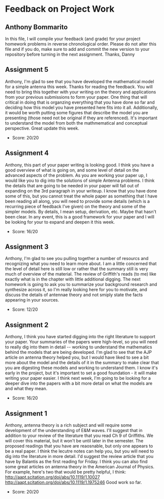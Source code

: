 # Feedback on Project Work
## Anthony Bommarito

In this file, I will compile your feedback (and grade) for your project homework problems in reverse chronological order. Please do not alter this file and if you do, make sure to add and commit the new version to your repository before turning in the next assignment. Thanks, Danny

## Assignment 5

Anthony, I'm glad to see that you have developed the mathematical model for a simple antenna this week. Thanks for reading the feedback. You will need to bring this together with your writing on the theory and applications from your previous submissions to form your paper. One thing that will critical in doing that is organzing everything that you have done so far and deciding how this model you have presented here fits into it all. Additionally, it would be worth putting some figures that describe the model you are presenting (those need not be original if they are referenced). It's important to understand the model from both the mathmematical and conceptual perspective. Great update this week.

* Score: 20/20

## Assignment 4

Anthony, this part of your paper writing is looking good. I think you have a good overview of what is going on, and some level of detail on the advanced aspects of the problem. As you are working your paper up, I would like you to dig into the solutions of simple Antenna problems. I think the details that are going to be needed in your paper will fall out of expanding on the 3rd paragraph in your writeup. I know that you have done some of this, but you cannot treat the whole paper as something that I have been reading all along, you will need to provide some details (which is a recurring piece of feedback I've given) on the theory and some of the simpler models. By details, I mean setup, derivation, etc. Maybe that hasn't been clear. In any event, this is a good framework for your paper and I will be looking for your to expand and deepen it this week.

* Score: 16/20

## Assignment 3

Anthony, I'm glad to see you pulling together a number of resourcs and recognizing what you need to learn more about. I am a little concerned that the level of detail here is still low or rather that the summary still is very much of overview of the material. The review of Griffith's reads (to me) like exactly what is in the chapter with little additional digging. The next homework is going to ask you to summarize your background research and synthesize across it, so I'm really looking here for you to motivate, and discuss the details of antennae theory and not smiply state the facts appearing in your sources.

* Score: 12/20

## Assignment 2

Anthony, I think you have started digging into the right literature to support your paper. Your summaries of the papers were high-level, so you will need to really dig into them in detail -- working to understand the mathematics behind the models that are being developed. I'm glad to see that the AJP article on antenna theory helped you, but I would have liked to see a bit more about the model and the details of it in the summary to make clear that you are digesting these models and working to understand them. I know it's early in the project, but it's important to set a good foundation - it will make writing your paper easier. I think next week, I'm going to be looking for a deeper dive into the papers with a bit more detail on what the models are and what they mean.

* Score: 16/20


## Assignment 1

Anthony, antenna theory is a rich subject and will require some development of the understanding of E&M waves. I'll suggest that in addition to your review of the literature that you read Ch 9 of Griffiths. We will cover this material, but it won't be until later in the semester. The proposed readings that you have are reaosnable, but only one appears to be a real paper. I think the lecutre notes can help you, but you will need to dig into the literature in more detail. I'd suggest the review article that you have by Balantis as the first reading for Friday. I think you can also find some great articles on antenna theory in the American Journal of Physics. For example, here's two that would be pretty helpful, I think:
http://aapt.scitation.org/doi/abs/10.1119/1.10027
http://aapt.scitation.org/doi/abs/10.1119/1.1975246
Good work so far.

* Score: 20/20
